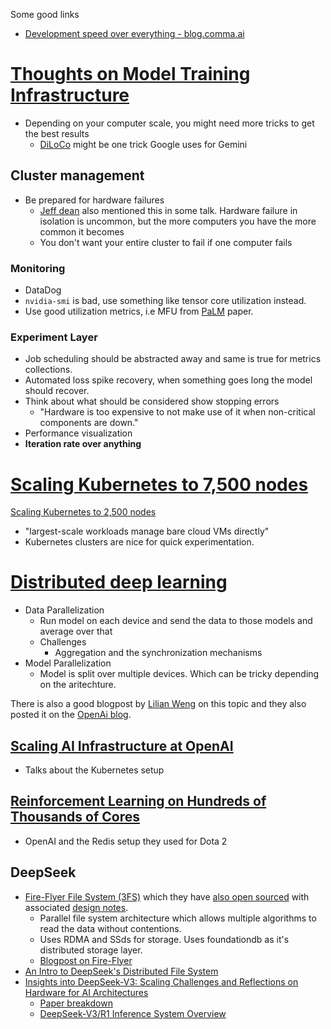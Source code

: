 Some good links 
- [Development speed over everything - blog.comma.ai](../iteration-speed/Development%20speed%20over%20everything.md)

# [Thoughts on Model Training Infrastructure](https://xander.ai/thoughts-on-ai-training-infrastructure)
- Depending on your computer scale, you might need more tricks to get the best results
  - [DiLoCo](https://arxiv.org/pdf/2311.08105.pdf) might be one trick Google uses for Gemini

## Cluster management
- Be prepared for hardware failures
  - [Jeff dean](https://perspectives.mvdirona.com/2008/06/jeff-dean-on-google-infrastructure/) also mentioned this in some talk. Hardware failure in isolation is uncommon, but the more computers you have the more common it becomes
  - You don't want your entire cluster to fail if one computer fails

### Monitoring
- DataDog 
- `nvidia-smi` is bad, use something like tensor core utilization instead.
- Use good utilization metrics, i.e MFU from [PaLM](https://arxiv.org/pdf/2204.02311.pdf) paper.

### Experiment Layer
- Job scheduling should be abstracted away and same is true for metrics collections.
- Automated loss spike recovery, when something goes long the model should recover.
- Think about what should be considered show stopping errors
  - "Hardware is too expensive to not make use of it when non-critical components are down."
- Performance visualization
- **Iteration rate over anything**

# [Scaling Kubernetes to 7,500 nodes](https://openai.com/research/scaling-kubernetes-to-7500-nodes)
[Scaling Kubernetes to 2,500 nodes](https://openai.com/research/scaling-kubernetes-to-2500-nodes)
- "largest-scale workloads manage bare cloud VMs directly"
- Kubernetes clusters are nice for quick experimentation.

# [Distributed deep learning](https://id2223kth.github.io/slides/2022/12_distributed_dl.pdf)
- Data Parallelization 
  - Run model on each device and send the data to those models and average over that
  - Challenges
    - Aggregation and the synchronization mechanisms
- Model Parallelization
  - Model is split over multiple devices. Which can be tricky depending on the aritechture.

There is also a good blogpost by [Lilian Weng](https://lilianweng.github.io/posts/2021-09-25-train-large/) on this topic and they also posted it on the [OpenAi blog](https://openai.com/research/techniques-for-training-large-neural-networks).

## [Scaling AI Infrastructure at OpenAI](https://www.youtube.com/watch?v=cK7qFZ9J6k0)
- Talks about the Kubernetes setup

## [Reinforcement Learning on Hundreds of Thousands of Cores](https://www.youtube.com/watch?v=ui4F_A46wN0)
- OpenAI and the Redis setup they used for Dota 2

## DeepSeek
- [Fire-Flyer File System (3FS)](https://arxiv.org/pdf/2408.14158) which they have [also open sourced](https://github.com/deepseek-ai/3FS) with associated [design notes](https://github.com/deepseek-ai/3FS/blob/main/docs/design_notes.md).
  - Parallel file system architecture which allows multiple algorithms to read the data without contentions.
  - Uses RDMA and SSds for storage. Uses foundationdb as it's distributed storage layer.
  - [Blogpost on Fire-Flyer](https://www-high--flyer-cn.translate.goog/blog/3fs/?_x_tr_sl=auto&_x_tr_tl=en&_x_tr_hl=en&_x_tr_pto=wapp) 
- [An Intro to DeepSeek's Distributed File System](https://maknee.github.io/blog/2025/3FS-Performance-Journal-1/)
- [Insights into DeepSeek-V3: Scaling Challenges and Reflections on Hardware for AI Architectures](https://arxiv.org/pdf/2505.09343v1)
  - [Paper breakdown](https://x.com/Jukanlosreve/status/1923248967787348083)
  - [DeepSeek-V3/R1 Inference System Overview](https://github.com/deepseek-ai/open-infra-index/blob/56d86855fcf6e08fdfd45ce6280bd24322c93351/202502OpenSourceWeek/day_6_one_more_thing_deepseekV3R1_inference_system_overview.md)

